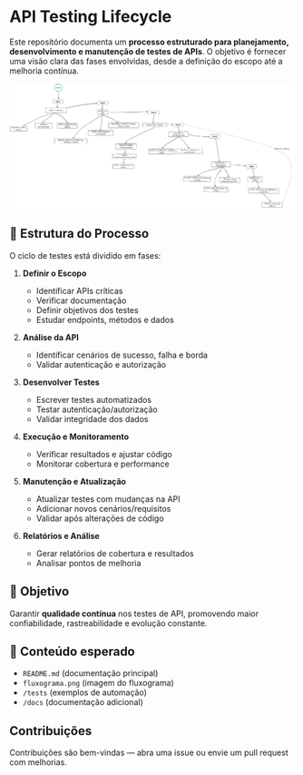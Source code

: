 # API Testing Lifecycle

Este repositório documenta um **processo estruturado para planejamento, desenvolvimento e manutenção de testes de APIs**. O objetivo é fornecer uma visão clara das fases envolvidas, desde a definição do escopo até a melhoria contínua.

![Fluxograma do ciclo de testes](./fluxograma.png)

## 📌 Estrutura do Processo
O ciclo de testes está dividido em fases:

1. **Definir o Escopo**
   - Identificar APIs críticas
   - Verificar documentação
   - Definir objetivos dos testes
   - Estudar endpoints, métodos e dados

2. **Análise da API**
   - Identificar cenários de sucesso, falha e borda
   - Validar autenticação e autorização

3. **Desenvolver Testes**
   - Escrever testes automatizados
   - Testar autenticação/autorização
   - Validar integridade dos dados

4. **Execução e Monitoramento**
   - Verificar resultados e ajustar código
   - Monitorar cobertura e performance

5. **Manutenção e Atualização**
   - Atualizar testes com mudanças na API
   - Adicionar novos cenários/requisitos
   - Validar após alterações de código

6. **Relatórios e Análise**
   - Gerar relatórios de cobertura e resultados
   - Analisar pontos de melhoria

## 🎯 Objetivo
Garantir **qualidade contínua** nos testes de API, promovendo maior confiabilidade, rastreabilidade e evolução constante.

## 📂 Conteúdo esperado
- `README.md` (documentação principal)
- `fluxograma.png` (imagem do fluxograma)
- `/tests` (exemplos de automação)
- `/docs` (documentação adicional)

## Contribuições
Contribuições são bem-vindas — abra uma issue ou envie um pull request com melhorias.

